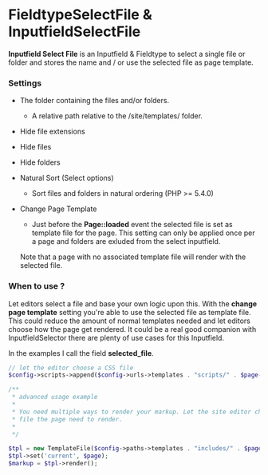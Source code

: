 # FieldtypeSelectFile & InputfieldSelectFile

**Inputfield Select File** is an Inputfield & Fieldtype to select a single file or folder and stores the name and / or use the selected file as page template.

### Settings

* The folder containing the files and/or folders.
    - A relative path relative to the /site/templates/ folder.
* Hide file extensions
* Hide files
* Hide folders
* Natural Sort (Select options)
    - Sort files and folders in natural ordering (PHP >= 5.4.0)
* Change Page Template
    - Just before the **Page::loaded** event the selected file is set as template file for the page. This setting can only be applied once per a page and folders are exluded from the select inputfield.

    Note that a page with no associated template file will render with the selected file.


### When to use ?

Let editors select a file and base your own logic upon this. With the __change page template__ setting you're able to  use the selected file as template file. This could reduce the amount of normal templates needed and let editors choose how the page get rendered. It could be a real good companion with InputfieldSelector there are plenty of use cases for this Inputfield.


In the examples I call the field **selected_file**.

```php
// let the editor choose a CSS file
$config->scripts->append($config->urls->templates . "scripts/" . $page->selected_file);

/**
 * advanced usage example
 *
 * You need multiple ways to render your markup. Let the site editor choose which
 * file the page need to render.
 *
 */

$tpl = new TemplateFile($config->paths->templates . "includes/" . $page->selected_file);
$tpl->set('current', $page);
$markup = $tpl->render();

```
